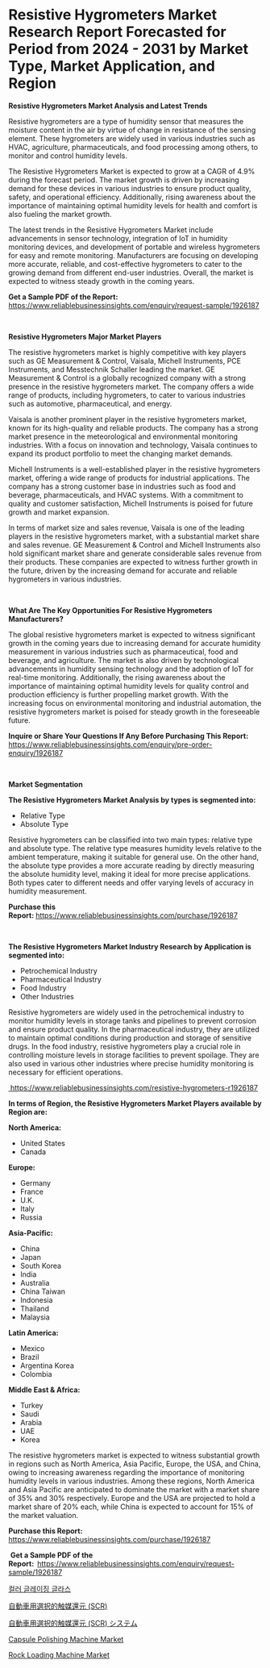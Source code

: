 <p><h1>Resistive Hygrometers Market Research Report Forecasted for Period from 2024 -  2031 by Market Type, Market Application, and Region</h1></p><p><strong>Resistive Hygrometers Market Analysis and Latest Trends</strong></p>
<p><p>Resistive hygrometers are a type of humidity sensor that measures the moisture content in the air by virtue of change in resistance of the sensing element. These hygrometers are widely used in various industries such as HVAC, agriculture, pharmaceuticals, and food processing among others, to monitor and control humidity levels.</p><p>The Resistive Hygrometers Market is expected to grow at a CAGR of 4.9% during the forecast period. The market growth is driven by increasing demand for these devices in various industries to ensure product quality, safety, and operational efficiency. Additionally, rising awareness about the importance of maintaining optimal humidity levels for health and comfort is also fueling the market growth.</p><p>The latest trends in the Resistive Hygrometers Market include advancements in sensor technology, integration of IoT in humidity monitoring devices, and development of portable and wireless hygrometers for easy and remote monitoring. Manufacturers are focusing on developing more accurate, reliable, and cost-effective hygrometers to cater to the growing demand from different end-user industries. Overall, the market is expected to witness steady growth in the coming years.</p></p>
<p><strong>Get a Sample PDF of the Report:&nbsp;</strong> <a href="https://www.reliablebusinessinsights.com/enquiry/request-sample/1926187">https://www.reliablebusinessinsights.com/enquiry/request-sample/1926187</a></p>
<p>&nbsp;</p>
<p><strong>Resistive Hygrometers Major Market Players</strong></p>
<p><p>The resistive hygrometers market is highly competitive with key players such as GE Measurement & Control, Vaisala, Michell Instruments, PCE Instruments, and Messtechnik Schaller leading the market. GE Measurement & Control is a globally recognized company with a strong presence in the resistive hygrometers market. The company offers a wide range of products, including hygrometers, to cater to various industries such as automotive, pharmaceutical, and energy.</p><p>Vaisala is another prominent player in the resistive hygrometers market, known for its high-quality and reliable products. The company has a strong market presence in the meteorological and environmental monitoring industries. With a focus on innovation and technology, Vaisala continues to expand its product portfolio to meet the changing market demands.</p><p>Michell Instruments is a well-established player in the resistive hygrometers market, offering a wide range of products for industrial applications. The company has a strong customer base in industries such as food and beverage, pharmaceuticals, and HVAC systems. With a commitment to quality and customer satisfaction, Michell Instruments is poised for future growth and market expansion.</p><p>In terms of market size and sales revenue, Vaisala is one of the leading players in the resistive hygrometers market, with a substantial market share and sales revenue. GE Measurement & Control and Michell Instruments also hold significant market share and generate considerable sales revenue from their products. These companies are expected to witness further growth in the future, driven by the increasing demand for accurate and reliable hygrometers in various industries.</p></p>
<p>&nbsp;</p>
<p><strong>What Are The Key Opportunities For Resistive Hygrometers Manufacturers?</strong></p>
<p><p>The global resistive hygrometers market is expected to witness significant growth in the coming years due to increasing demand for accurate humidity measurement in various industries such as pharmaceutical, food and beverage, and agriculture. The market is also driven by technological advancements in humidity sensing technology and the adoption of IoT for real-time monitoring. Additionally, the rising awareness about the importance of maintaining optimal humidity levels for quality control and production efficiency is further propelling market growth. With the increasing focus on environmental monitoring and industrial automation, the resistive hygrometers market is poised for steady growth in the foreseeable future.</p></p>
<p><strong>Inquire or Share Your Questions If Any Before Purchasing This Report:</strong> <a href="https://www.reliablebusinessinsights.com/enquiry/pre-order-enquiry/1926187">https://www.reliablebusinessinsights.com/enquiry/pre-order-enquiry/1926187</a></p>
<p>&nbsp;</p>
<p><strong>Market Segmentation</strong></p>
<p><strong>The Resistive Hygrometers Market Analysis by types is segmented into:</strong></p>
<p><ul><li>Relative Type</li><li>Absolute Type</li></ul></p>
<p><p>Resistive hygrometers can be classified into two main types: relative type and absolute type. The relative type measures humidity levels relative to the ambient temperature, making it suitable for general use. On the other hand, the absolute type provides a more accurate reading by directly measuring the absolute humidity level, making it ideal for more precise applications. Both types cater to different needs and offer varying levels of accuracy in humidity measurement.</p></p>
<p><strong>Purchase this Report:&nbsp;</strong><a href="https://www.reliablebusinessinsights.com/purchase/1926187">https://www.reliablebusinessinsights.com/purchase/1926187</a></p>
<p>&nbsp;</p>
<p><strong>The Resistive Hygrometers Market Industry Research by Application is segmented into:</strong></p>
<p><ul><li>Petrochemical Industry</li><li>Pharmaceutical Industry</li><li>Food Industry</li><li>Other Industries</li></ul></p>
<p><p>Resistive hygrometers are widely used in the petrochemical industry to monitor humidity levels in storage tanks and pipelines to prevent corrosion and ensure product quality. In the pharmaceutical industry, they are utilized to maintain optimal conditions during production and storage of sensitive drugs. In the food industry, resistive hygrometers play a crucial role in controlling moisture levels in storage facilities to prevent spoilage. They are also used in various other industries where precise humidity monitoring is necessary for efficient operations.</p></p>
<p><a href="https://www.reliablebusinessinsights.com/resistive-hygrometers-r1926187">&nbsp;https://www.reliablebusinessinsights.com/resistive-hygrometers-r1926187</a></p>
<p><strong>In terms of Region, the Resistive Hygrometers Market Players available by Region are:</strong></p>
<p>
    <p> <strong> North America: </strong>
        <ul>
            <li>United States</li>
            <li>Canada</li>
        </ul>
        </p> 
    <p> <strong> Europe: </strong>
        <ul>
            <li>Germany</li>
            <li>France</li>
            <li>U.K.</li>
            <li>Italy</li>
            <li>Russia</li>
        </ul>
        </p> 
    <p> <strong> Asia-Pacific: </strong>
        <ul>
            <li>China</li>
            <li>Japan</li>
            <li>South Korea</li>
            <li>India</li>
            <li>Australia</li>
            <li>China Taiwan</li>
            <li>Indonesia</li>
            <li>Thailand</li>
            <li>Malaysia</li>
        </ul>
        </p> 
    <p> <strong> Latin America: </strong>
        <ul>
            <li>Mexico</li>
            <li>Brazil</li>
            <li>Argentina Korea</li>
            <li>Colombia</li>
        </ul>
        </p> 
    <p> <strong> Middle East & Africa: </strong>
        <ul>
            <li>Turkey</li>
            <li>Saudi</li>
            <li>Arabia</li>
            <li>UAE</li>
            <li>Korea</li>
        </ul>
    </p>
    </p>
<p><p>The resistive hygrometers market is expected to witness substantial growth in regions such as North America, Asia Pacific, Europe, the USA, and China, owing to increasing awareness regarding the importance of monitoring humidity levels in various industries. Among these regions, North America and Asia Pacific are anticipated to dominate the market with a market share of 35% and 30% respectively. Europe and the USA are projected to hold a market share of 20% each, while China is expected to account for 15% of the market valuation.</p></p>
<p><strong>Purchase this Report: </strong><a href="https://www.reliablebusinessinsights.com/purchase/1926187">https://www.reliablebusinessinsights.com/purchase/1926187</a></p>
<p>&nbsp;<strong>Get a Sample PDF of the Report:&nbsp;&nbsp;</strong><a href="https://www.reliablebusinessinsights.com/enquiry/request-sample/1926187">https://www.reliablebusinessinsights.com/enquiry/request-sample/1926187</a></p>
<p><strong></strong></p>
<p><p><a href="https://github.com/mofijurk071/Market-Research-Report-List-1/blob/main/6698516108382.md">컬러 글레이징 글라스</a></p><p><a href="https://github.com/klon646/Market-Research-Report-List-1/blob/main/9278791116011.md">自動車用選択的触媒還元 (SCR)</a></p><p><a href="https://github.com/EstaSprer20231/Market-Research-Report-List-2/blob/main/1142746116010.md">自動車用選択的触媒還元 (SCR) システム</a></p><p><a href="https://github.com/YashRP12/Market-Research-Report-List-5/blob/main/capsule-polishing-machine-market.md">Capsule Polishing Machine Market</a></p><p><a href="https://github.com/Gilanghao0/Market-Research-Report-List-1/blob/main/rock-loading-machine-market.md">Rock Loading Machine Market</a></p></p>